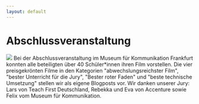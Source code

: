 ```yaml
---
layout: default
---
```

# Abschlussveranstaltung
![](/assets/images/abschlussveranstaltung.png)
Bei der Abschlussveranstaltung im Museum für Kommunikation Frankfurt konnten alle beteiligten über 40 Schüler*innen ihren Film vorstellen. Die vier preisgekrönten Filme in den Kategorien "abwechslungsreichster Film", "bester Unterricht für die Jury", "Bester roter Faden" und "beste technische Umsetzung" stellen wir als eigene Blogposts vor. Wir danken unserer Jury: Lars von Teach First Deutschland, Rebekka und Eva von Accenture sowie Felix vom Museum für Kommunikation.
